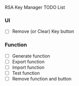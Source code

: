RSA Key Manager TODO List

### UI
- [ ] Remove (or Clear) Key button

### Function
- [ ] Generate function
- [ ] Export function
- [ ] Import function
- [ ] Test function
- [ ] Remove function and button
